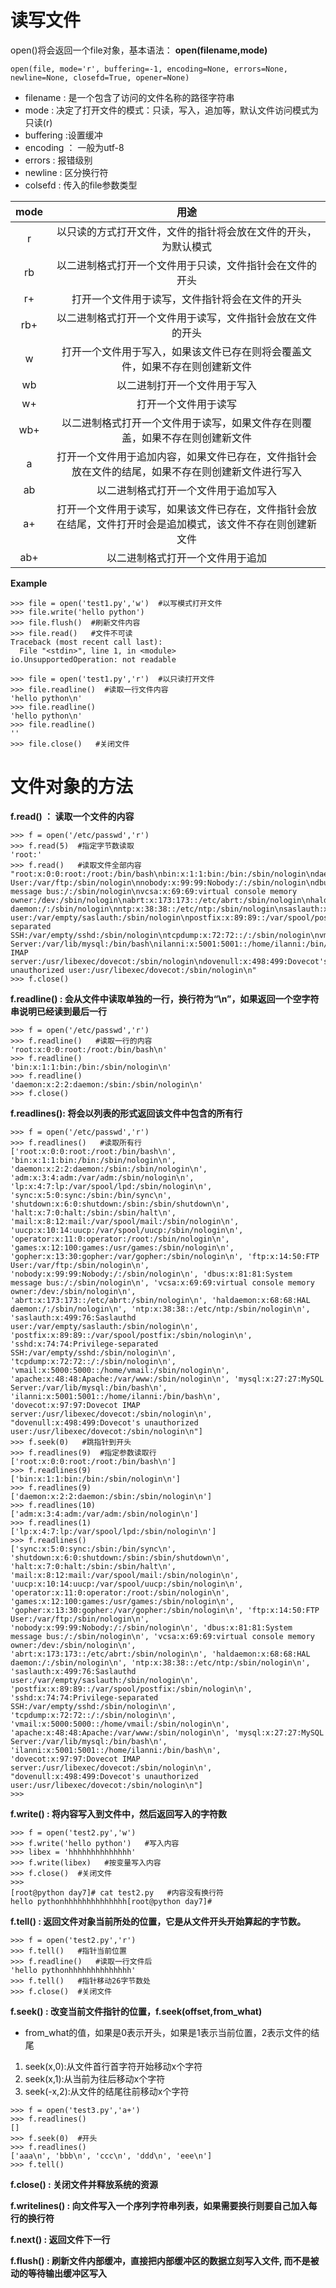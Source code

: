 # 读写文件
open()将会返回一个file对象，基本语法： **open(filename,mode)**  
```
open(file, mode='r', buffering=-1, encoding=None, errors=None, newline=None, closefd=True, opener=None)
```
- filename : 是一个包含了访问的文件名称的路径字符串
- mode : 决定了打开文件的模式：只读，写入，追加等，默认文件访问模式为只读(r)
- buffering :设置缓冲
- encoding ： 一般为utf-8
- errors : 报错级别
- newline : 区分换行符
- colsefd : 传入的file参数类型

|mode|用途|
|:-:|:-:|
|r|以只读的方式打开文件，文件的指针将会放在文件的开头，为默认模式|
|rb|以二进制格式打开一个文件用于只读，文件指针会在文件的开头|
|r+|打开一个文件用于读写，文件指针将会在文件的开头|
|rb+|以二进制格式打开一个文件用于读写，文件指针会放在文件的开头|
|w|打开一个文件用于写入，如果该文件已存在则将会覆盖文件，如果不存在则创建新文件|
|wb|以二进制打开一个文件用于写入|
|w+|打开一个文件用于读写|
|wb+|以二进制格式打开一个文件用于读写，如果文件存在则覆盖，如果不存在则创建新文件|
|a|打开一个文件用于追加内容，如果文件已存在，文件指针会放在文件的结尾，如果不存在则创建新文件进行写入|
|ab|以二进制格式打开一个文件用于追加写入|
|a+|打开一个文件用于读写，如果该文件已存在，文件指针会放在结尾，文件打开时会是追加模式，该文件不存在则创建新文件|
|ab+|以二进制格式打开一个文件用于追加|

**Example**
```
>>> file = open('test1.py','w')  #以写模式打开文件
>>> file.write('hello python')
>>> file.flush()  #刷新文件内容
>>> file.read()   #文件不可读
Traceback (most recent call last):
  File "<stdin>", line 1, in <module>
io.UnsupportedOperation: not readable

>>> file = open('test1.py','r')  #以只读打开文件
>>> file.readline()  #读取一行文件内容
'hello python\n'
>>> file.readline()
'hello python\n'
>>> file.readline()
''
>>> file.close()   #关闭文件
```

# 文件对象的方法
**f.read() ： 读取一个文件的内容**
```
>>> f = open('/etc/passwd','r')
>>> f.read(5)  #指定字节数读取   
'root:'
>>> f.read()   #读取文件全部内容
"root:x:0:0:root:/root:/bin/bash\nbin:x:1:1:bin:/bin:/sbin/nologin\ndaemon:x:2:2:daemon:/sbin:/sbin/nologin\nadm:x:3:4:adm:/var/adm:/sbin/nologin\nlp:x:4:7:lp:/var/spool/lpd:/sbin/nologin\nsync:x:5:0:sync:/sbin:/bin/sync\nshutdown:x:6:0:shutdown:/sbin:/sbin/shutdown\nhalt:x:7:0:halt:/sbin:/sbin/halt\nmail:x:8:12:mail:/var/spool/mail:/sbin/nologin\nuucp:x:10:14:uucp:/var/spool/uucp:/sbin/nologin\noperator:x:11:0:operator:/root:/sbin/nologin\ngames:x:12:100:games:/usr/games:/sbin/nologin\ngopher:x:13:30:gopher:/var/gopher:/sbin/nologin\nftp:x:14:50:FTP User:/var/ftp:/sbin/nologin\nnobody:x:99:99:Nobody:/:/sbin/nologin\ndbus:x:81:81:System message bus:/:/sbin/nologin\nvcsa:x:69:69:virtual console memory owner:/dev:/sbin/nologin\nabrt:x:173:173::/etc/abrt:/sbin/nologin\nhaldaemon:x:68:68:HAL daemon:/:/sbin/nologin\nntp:x:38:38::/etc/ntp:/sbin/nologin\nsaslauth:x:499:76:Saslauthd user:/var/empty/saslauth:/sbin/nologin\npostfix:x:89:89::/var/spool/postfix:/sbin/nologin\nsshd:x:74:74:Privilege-separated SSH:/var/empty/sshd:/sbin/nologin\ntcpdump:x:72:72::/:/sbin/nologin\nvmail:x:5000:5000::/home/vmail:/sbin/nologin\napache:x:48:48:Apache:/var/www:/sbin/nologin\nmysql:x:27:27:MySQL Server:/var/lib/mysql:/bin/bash\nilanni:x:5001:5001::/home/ilanni:/bin/bash\ndovecot:x:97:97:Dovecot IMAP server:/usr/libexec/dovecot:/sbin/nologin\ndovenull:x:498:499:Dovecot's unauthorized user:/usr/libexec/dovecot:/sbin/nologin\n"
>>> f.close()
```

**f.readline() : 会从文件中读取单独的一行，换行符为“\n”，如果返回一个空字符串说明已经读到最后一行**
```
>>> f = open('/etc/passwd','r')
>>> f.readline()   #读取一行的内容
'root:x:0:0:root:/root:/bin/bash\n'
>>> f.readline()
'bin:x:1:1:bin:/bin:/sbin/nologin\n'
>>> f.readline()
'daemon:x:2:2:daemon:/sbin:/sbin/nologin\n'
>>> f.close()
```

**f.readlines(): 将会以列表的形式返回该文件中包含的所有行**
```
>>> f = open('/etc/passwd','r')
>>> f.readlines()   #读取所有行
['root:x:0:0:root:/root:/bin/bash\n', 'bin:x:1:1:bin:/bin:/sbin/nologin\n', 'daemon:x:2:2:daemon:/sbin:/sbin/nologin\n', 'adm:x:3:4:adm:/var/adm:/sbin/nologin\n', 'lp:x:4:7:lp:/var/spool/lpd:/sbin/nologin\n', 'sync:x:5:0:sync:/sbin:/bin/sync\n', 'shutdown:x:6:0:shutdown:/sbin:/sbin/shutdown\n', 'halt:x:7:0:halt:/sbin:/sbin/halt\n', 'mail:x:8:12:mail:/var/spool/mail:/sbin/nologin\n', 'uucp:x:10:14:uucp:/var/spool/uucp:/sbin/nologin\n', 'operator:x:11:0:operator:/root:/sbin/nologin\n', 'games:x:12:100:games:/usr/games:/sbin/nologin\n', 'gopher:x:13:30:gopher:/var/gopher:/sbin/nologin\n', 'ftp:x:14:50:FTP User:/var/ftp:/sbin/nologin\n', 'nobody:x:99:99:Nobody:/:/sbin/nologin\n', 'dbus:x:81:81:System message bus:/:/sbin/nologin\n', 'vcsa:x:69:69:virtual console memory owner:/dev:/sbin/nologin\n', 'abrt:x:173:173::/etc/abrt:/sbin/nologin\n', 'haldaemon:x:68:68:HAL daemon:/:/sbin/nologin\n', 'ntp:x:38:38::/etc/ntp:/sbin/nologin\n', 'saslauth:x:499:76:Saslauthd user:/var/empty/saslauth:/sbin/nologin\n', 'postfix:x:89:89::/var/spool/postfix:/sbin/nologin\n', 'sshd:x:74:74:Privilege-separated SSH:/var/empty/sshd:/sbin/nologin\n', 'tcpdump:x:72:72::/:/sbin/nologin\n', 'vmail:x:5000:5000::/home/vmail:/sbin/nologin\n', 'apache:x:48:48:Apache:/var/www:/sbin/nologin\n', 'mysql:x:27:27:MySQL Server:/var/lib/mysql:/bin/bash\n', 'ilanni:x:5001:5001::/home/ilanni:/bin/bash\n', 'dovecot:x:97:97:Dovecot IMAP server:/usr/libexec/dovecot:/sbin/nologin\n', "dovenull:x:498:499:Dovecot's unauthorized user:/usr/libexec/dovecot:/sbin/nologin\n"]
>>> f.seek(0)   #跳指针到开头
>>> f.readlines(9)  #指定参数读取行
['root:x:0:0:root:/root:/bin/bash\n']
>>> f.readlines(9)
['bin:x:1:1:bin:/bin:/sbin/nologin\n']
>>> f.readlines(9)
['daemon:x:2:2:daemon:/sbin:/sbin/nologin\n']
>>> f.readlines(10)
['adm:x:3:4:adm:/var/adm:/sbin/nologin\n']
>>> f.readlines(1)
['lp:x:4:7:lp:/var/spool/lpd:/sbin/nologin\n']
>>> f.readlines()
['sync:x:5:0:sync:/sbin:/bin/sync\n', 'shutdown:x:6:0:shutdown:/sbin:/sbin/shutdown\n', 'halt:x:7:0:halt:/sbin:/sbin/halt\n', 'mail:x:8:12:mail:/var/spool/mail:/sbin/nologin\n', 'uucp:x:10:14:uucp:/var/spool/uucp:/sbin/nologin\n', 'operator:x:11:0:operator:/root:/sbin/nologin\n', 'games:x:12:100:games:/usr/games:/sbin/nologin\n', 'gopher:x:13:30:gopher:/var/gopher:/sbin/nologin\n', 'ftp:x:14:50:FTP User:/var/ftp:/sbin/nologin\n', 'nobody:x:99:99:Nobody:/:/sbin/nologin\n', 'dbus:x:81:81:System message bus:/:/sbin/nologin\n', 'vcsa:x:69:69:virtual console memory owner:/dev:/sbin/nologin\n', 'abrt:x:173:173::/etc/abrt:/sbin/nologin\n', 'haldaemon:x:68:68:HAL daemon:/:/sbin/nologin\n', 'ntp:x:38:38::/etc/ntp:/sbin/nologin\n', 'saslauth:x:499:76:Saslauthd user:/var/empty/saslauth:/sbin/nologin\n', 'postfix:x:89:89::/var/spool/postfix:/sbin/nologin\n', 'sshd:x:74:74:Privilege-separated SSH:/var/empty/sshd:/sbin/nologin\n', 'tcpdump:x:72:72::/:/sbin/nologin\n', 'vmail:x:5000:5000::/home/vmail:/sbin/nologin\n', 'apache:x:48:48:Apache:/var/www:/sbin/nologin\n', 'mysql:x:27:27:MySQL Server:/var/lib/mysql:/bin/bash\n', 'ilanni:x:5001:5001::/home/ilanni:/bin/bash\n', 'dovecot:x:97:97:Dovecot IMAP server:/usr/libexec/dovecot:/sbin/nologin\n', "dovenull:x:498:499:Dovecot's unauthorized user:/usr/libexec/dovecot:/sbin/nologin\n"]
>>>
```

**f.write() : 将内容写入到文件中，然后返回写入的字符数**
```
>>> f = open('test2.py','w')
>>> f.write('hello python')   #写入内容
>>> libex = 'hhhhhhhhhhhhhh'
>>> f.write(libex)   #按变量写入内容
>>> f.close()  #关闭文件
>>> 
[root@python day7]# cat test2.py   #内容没有换行符
hello pythonhhhhhhhhhhhhhh[root@python day7]#
```

**f.tell() : 返回文件对象当前所处的位置，它是从文件开头开始算起的字节数。**
```
>>> f = open('test2.py','r')
>>> f.tell()   #指针当前位置
>>> f.readline()   #读取一行文件后
'hello pythonhhhhhhhhhhhhhh'
>>> f.tell()   #指针移动26字节数处
>>> f.close()  #关闭文件
```

**f.seek() : 改变当前文件指针的位置，f.seek(offset,from_what)**
- from_what的值，如果是0表示开头，如果是1表示当前位置，2表示文件的结尾
1. seek(x,0):从文件首行首字符开始移动x个字符
2. seek(x,1):从当前为往后移动x个字符
3. seek(-x,2):从文件的结尾往前移动x个字符

```
>>> f = open('test3.py','a+')
>>> f.readlines()
[]
>>> f.seek(0)  #开头
>>> f.readlines()
['aaa\n', 'bbb\n', 'ccc\n', 'ddd\n', 'eee\n']
>>> f.tell()
```

**f.close() : 关闭文件并释放系统的资源**

**f.writelines() : 向文件写入一个序列字符串列表，如果需要换行则要自己加入每行的换行符**

**f.next() : 返回文件下一行**

**f.flush() : 刷新文件内部缓冲，直接把内部缓冲区的数据立刻写入文件, 而不是被动的等待输出缓冲区写入**




